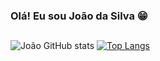 ### Olá! Eu sou João da Silva 😁
##
![João GitHub stats](https://github-readme-stats.vercel.app/api?username=Jo4oV1tor222&show_icons=true&theme=dracula)
[![Top Langs](https://github-readme-stats.vercel.app/api/top-langs/?username=Jo4oV1tor222&layout=compact_icons=true&theme=dracula)](https://github.com/Jo4oV1tor222/github-readme-stats)






<!--
**Jo4oV1tor222/Jo4oV1tor222** is a ✨ _special_ ✨ repository because its `README.md` (this file) appears on your GitHub profile.

Here are some ideas to get you started:

- 🔭 I’m currently working on ...
- 🌱 I’m currently learning ...
- 👯 I’m looking to collaborate on ...
- 🤔 I’m looking for help with ...
- 💬 Ask me about ...
- 📫 How to reach me: ...
- 😄 Pronouns: ...
- ⚡ Fun fact: ...
-->

